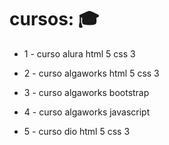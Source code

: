# cursos: :mortar_board:
- 1 - curso alura html 5 css 3 

- 2 - curso algaworks html 5 css 3 

- 3 - curso algaworks bootstrap 

- 4 - curso algaworks javascript

- 5 - curso dio html 5 css 3